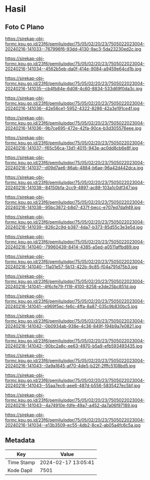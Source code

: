 # Hasil

## Foto C Plano

https://sirekap-obj-formc.kpu.go.id/23f6/pemilu/pdpr/75/05/02/20/23/7505022023004-20240216-141033--767996f6-93dd-4130-9ac3-5da23230ed2c.jpg

https://sirekap-obj-formc.kpu.go.id/23f6/pemilu/pdpr/75/05/02/20/23/7505022023004-20240216-141034--4562b5eb-da0f-414e-9084-a9459e64cd1b.jpg

https://sirekap-obj-formc.kpu.go.id/23f6/pemilu/pdpr/75/05/02/20/23/7505022023004-20240216-141035--cb4fb84e-6d08-4c60-8834-533d69f0da3c.jpg

https://sirekap-obj-formc.kpu.go.id/23f6/pemilu/pdpr/75/05/02/20/23/7505022023004-20240216-141036--42e56ce1-5952-4322-8286-42a3e191ce4f.jpg

https://sirekap-obj-formc.kpu.go.id/23f6/pemilu/pdpr/75/05/02/20/23/7505022023004-20240216-141036--9b7ce695-472e-42fa-90ce-b3d305576eee.jpg

https://sirekap-obj-formc.kpu.go.id/23f6/pemilu/pdpr/75/05/02/20/23/7505022023004-20240216-141037--f65c56ca-13d1-4015-943e-ac0dd8cb6e8f.jpg

https://sirekap-obj-formc.kpu.go.id/23f6/pemilu/pdpr/75/05/02/20/23/7505022023004-20240216-141037--d09d7ae6-86ab-4884-b6ae-96a42d442dca.jpg

https://sirekap-obj-formc.kpu.go.id/23f6/pemilu/pdpr/75/05/02/20/23/7505022023004-20240216-141038--84150bfa-2cc9-4897-ac88-103a1c0df347.jpg

https://sirekap-obj-formc.kpu.go.id/23f6/pemilu/pdpr/75/05/02/20/23/7505022023004-20240216-141038--95bc3872-b8d7-437f-becc-e707ed7da949.jpg

https://sirekap-obj-formc.kpu.go.id/23f6/pemilu/pdpr/75/05/02/20/23/7505022023004-20240216-141039--826c2c9d-b387-4da7-b373-85d55c3e3e5d.jpg

https://sirekap-obj-formc.kpu.go.id/23f6/pemilu/pdpr/75/05/02/20/23/7505022023004-20240216-141040--79960439-8414-4385-a5ed-a0511affbd89.jpg

https://sirekap-obj-formc.kpu.go.id/23f6/pemilu/pdpr/75/05/02/20/23/7505022023004-20240216-141040--11a01e57-5b13-422b-9c85-f04a791d75b3.jpg

https://sirekap-obj-formc.kpu.go.id/23f6/pemilu/pdpr/75/05/02/20/23/7505022023004-20240216-141041--4f6cfe79-f119-4100-8258-e3de25bc851d.jpg

https://sirekap-obj-formc.kpu.go.id/23f6/pemilu/pdpr/75/05/02/20/23/7505022023004-20240216-141041--e969f5ec-fe6c-4ffa-8a87-035c9b830bc5.jpg

https://sirekap-obj-formc.kpu.go.id/23f6/pemilu/pdpr/75/05/02/20/23/7505022023004-20240216-141042--0b0934ab-938e-4c36-849f-194b9a7e0821.jpg

https://sirekap-obj-formc.kpu.go.id/23f6/pemilu/pdpr/75/05/02/20/23/7505022023004-20240216-141042--90bc2a8c-ee63-4970-b5a9-efb593493435.jpg

https://sirekap-obj-formc.kpu.go.id/23f6/pemilu/pdpr/75/05/02/20/23/7505022023004-20240216-141043--0a9a1645-af70-4de5-b22f-2fffc5108bd5.jpg

https://sirekap-obj-formc.kpu.go.id/23f6/pemilu/pdpr/75/05/02/20/23/7505022023004-20240216-141043--55aa7ec6-aee6-487d-b556-5835427ec5bf.jpg

https://sirekap-obj-formc.kpu.go.id/23f6/pemilu/pdpr/75/05/02/20/23/7505022023004-20240216-141043--4a74910e-fdfe-49a7-a452-da7a06f97189.jpg

https://sirekap-obj-formc.kpu.go.id/23f6/pemilu/pdpr/75/05/02/20/23/7505022023004-20240216-141034--e13b3509-ec55-4db2-8ce2-ab05a4fc6c5a.jpg


## Metadata

| Key        | Value               |
| ---------- | ------------------- |
| Time Stamp | 2024-02-17 13:05:41 |
| Kode Dapil | 7501                |



